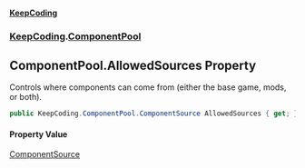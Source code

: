 #### [KeepCoding](index.md 'index')
### [KeepCoding](KeepCoding.md 'KeepCoding').[ComponentPool](KeepCoding_ComponentPool.md 'KeepCoding.ComponentPool')
## ComponentPool.AllowedSources Property
Controls where components can come from (either the base game, mods, or both).  
```csharp
public KeepCoding.ComponentPool.ComponentSource AllowedSources { get; }
```
#### Property Value
[ComponentSource](KeepCoding_ComponentPool_ComponentSource.md 'KeepCoding.ComponentPool.ComponentSource')
